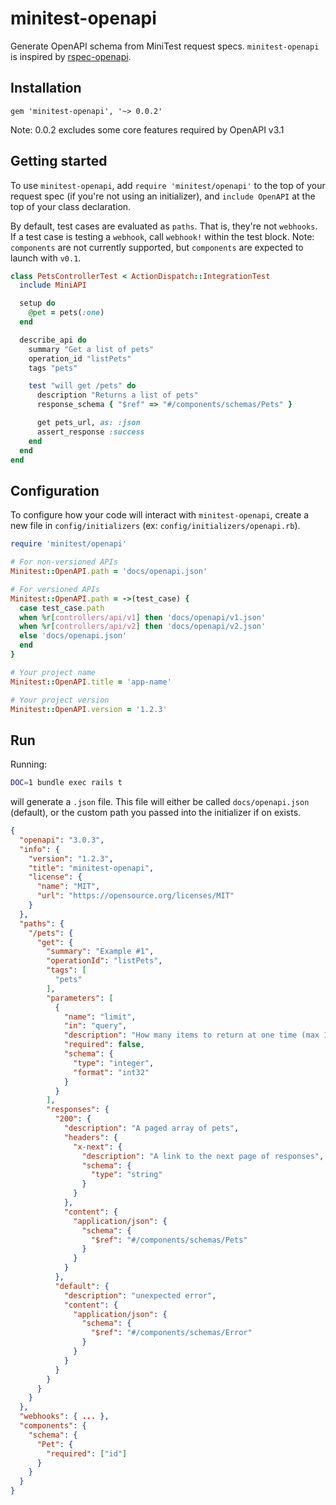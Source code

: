# minitest-openapi
Generate OpenAPI schema from MiniTest request specs. `minitest-openapi` 
is inspired by [rspec-openapi](https://github.com/exoego/rspec-openapi).

## Installation
```
gem 'minitest-openapi', '~> 0.0.2'
```

Note: 0.0.2 excludes some core features required by OpenAPI v3.1

## Getting started
To use `minitest-openapi`, add `require 'minitest/openapi'` to 
the top of your request spec (if you're not using an initializer), and `include OpenAPI`
at the top of your class declaration.

By default, test cases are evaluated as `paths`. That is, 
they're not `webhooks`. If a test case is testing a 
`webhook`, call `webhook!` within the test block. Note: `components` 
are not currently supported, but `components` are expected to launch
with `v0.1`.

```rb
class PetsControllerTest < ActionDispatch::IntegrationTest
  include MiniAPI

  setup do
    @pet = pets(:one)
  end

  describe_api do
    summary "Get a list of pets"
    operation_id "listPets"
    tags "pets"

    test "will get /pets" do
      description "Returns a list of pets"
      response_schema { "$ref" => "#/components/schemas/Pets" }

      get pets_url, as: :json
      assert_response :success
    end
  end
end
```

## Configuration
To configure how your code will interact with `minitest-openapi`, 
create a new file in `config/initializers` (ex: `config/initializers/openapi.rb`).

```rb
require 'minitest/openapi' 

# For non-versioned APIs
Minitest::OpenAPI.path = 'docs/openapi.json'

# For versioned APIs
Minitest::OpenAPI.path = ->(test_case) {
  case test_case.path 
  when %r[controllers/api/v1] then 'docs/openapi/v1.json'
  when %r[controllers/api/v2] then 'docs/openapi/v2.json'
  else 'docs/openapi.json'
  end
}

# Your project name
Minitest::OpenAPI.title = 'app-name'

# Your project version
Minitest::OpenAPI.version = '1.2.3'
```

## Run 
Running: 
```bash
DOC=1 bundle exec rails t
```

will generate a `.json` file. This file will either be called
`docs/openapi.json` (default), or the custom path you passed into the initializer
if on exists.

```json
{
  "openapi": "3.0.3",
  "info": {
    "version": "1.2.3",
    "title": "minitest-openapi",
    "license": {
      "name": "MIT",
      "url": "https://opensource.org/licenses/MIT"
    }
  },
  "paths": {
    "/pets": {
      "get": {
        "summary": "Example #1",
        "operationId": "listPets",
        "tags": [
          "pets"
        ],
        "parameters": [
          {
            "name": "limit",
            "in": "query",
            "description": "How many items to return at one time (max 100)",
            "required": false,
            "schema": {
              "type": "integer",
              "format": "int32"
            }
          }
        ],
        "responses": {
          "200": {
            "description": "A paged array of pets",
            "headers": {
              "x-next": {
                "description": "A link to the next page of responses",
                "schema": {
                  "type": "string"
                }
              }
            },
            "content": {
              "application/json": {
                "schema": {
                  "$ref": "#/components/schemas/Pets"
                }
              }
            }
          },
          "default": {
            "description": "unexpected error",
            "content": {
              "application/json": {
                "schema": {
                  "$ref": "#/components/schemas/Error"
                }
              }
            }
          }
        }
      }
    }
  },
  "webhooks": { ... },
  "components": {
    "schema": {
      "Pet": {
        "required": ["id"]
      }
    }
  }
}
```
